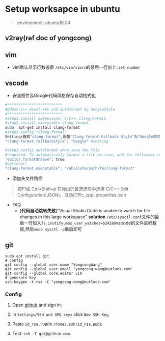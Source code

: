 # Setup worksapce in ubuntu
>environment: ubuntu18.04

## v2ray(ref doc of yongcong)

## vim
- vim默认显示行数设置
  `/etc/vim/vimrc`的最后一行加上`:set number`
## vscode
- 安装插件及Google代码风格保存自动格式化
```sh
#*************************
#@desc:c++ devel-env and autoformat by GoogleStyle
#*************************
#step1.install extensions:`C/C++、Clang-Format、`
#step2.install executable clang-format
sudo  apt-get install clang-format
#step3.config "clang-format"
Settings搜索"clang-format",配置"Clang-format:Fallback Style"为"Google即可"
"clang-format.fallbackStyle": "Google" #setting

#step3.config autoformat when save the file
#required: To automatically format a file on save, add the following to your vscode settings.json file
"editor.formatOnSave": true
#optional: 
"clang-format.executable": "/absolute/path/to/clang-format"
```
- 添加头文件路径
>按F1或 Ctrl+Shift+p 在弹出的备选选项中选择 C/C++:Edit Configuration(JSON)，自动打开c_cpp_properties.json

- FAQ
  - [**代码自动跳转失败**]"Visual Studio Code is unable to watch for file changes in this large workspace"
    **solution**
    `/etc/sysctl.conf`文件的最后一行加入`fs.inotify.max_user_watches=524288`vscode的文件监听数目,然后`sudo sysctl -p`重启即可

## git

```
sudo apt install git
# config
git config --global user.name "YongcongWang"
git config --global user.email "yongcong.wang@outlook.com"
git config --global core.editor vim
# generate key
ssh-keygen -t rsa -C "yongcong.wang@outlook.com"
```

### Config

1. Open [github](https://github.com/) and sign in;

2. In `Settings/SSH and GPG keys` click `New SSH Key`;

3. Paste `id_rsa.PUB`(in `/home/.ssh/id_rsa.pub`);

4. Test: `ssh -T git@github.com`.